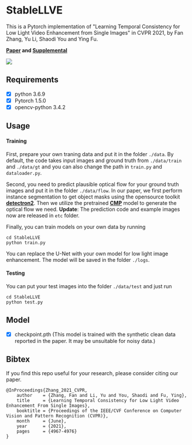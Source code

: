 # StableLLVE
This is a Pytorch implementation of "Learning Temporal Consistency for Low Light Video Enhancement from Single Images" in CVPR 2021, by Fan Zhang, Yu Li, Shaodi You and Ying Fu.

**[Paper](https://openaccess.thecvf.com/content/CVPR2021/papers/Zhang_Learning_Temporal_Consistency_for_Low_Light_Video_Enhancement_From_Single_CVPR_2021_paper.pdf) and [Supplemental](https://openaccess.thecvf.com/content/CVPR2021/supplemental/Zhang_Learning_Temporal_Consistency_CVPR_2021_supplemental.pdf)**


![](figs/Architecture.png)

## Requirements ##
- [x] python 3.6.9
- [x] Pytorch 1.5.0
- [x] opencv-python 3.4.2

## Usage ##
#### Training
First, prepare your own traning data and put it in the folder `./data`. By default, the code takes input images and ground truth from `./data/train` and `./data/gt` and you can also change the path in `train.py` and `dataloader.py`.

Second, you need to predict plausible optical flow for your ground truth images and put it in the folder `./data/flow`. In our paper, we first perform instance segmentation to get object masks using the opensource toolkit **[detectron2](https://github.com/facebookresearch/detectron2)**. Then we utilize the pretrained **[CMP](https://github.com/XiaohangZhan/conditional-motion-propagation)** model to generate the optical flow we need. 
**Update**: The prediction code and example images now are released in `etc` folder.

Finally, you can train models on your own data by running
```shell
cd StableLLVE
python train.py 
```
You can replace the U-Net with your own model for low light image enhancement. The model will be saved in the folder `./logs`.

#### Testing
You can put your test images into the folder `./data/test` and just run
```shell
cd StableLLVE
python test.py
```

## Model ##
- [x] checkpoint.pth (This model is trained with the synthetic clean data reported in the paper. It may be unsuitable for noisy data.)


## Bibtex ##
If you find this repo useful for your research, please consider citing our paper.
```
@InProceedings{Zhang_2021_CVPR,
    author    = {Zhang, Fan and Li, Yu and You, Shaodi and Fu, Ying},
    title     = {Learning Temporal Consistency for Low Light Video Enhancement From Single Images},
    booktitle = {Proceedings of the IEEE/CVF Conference on Computer Vision and Pattern Recognition (CVPR)},
    month     = {June},
    year      = {2021},
    pages     = {4967-4976}
}
```
